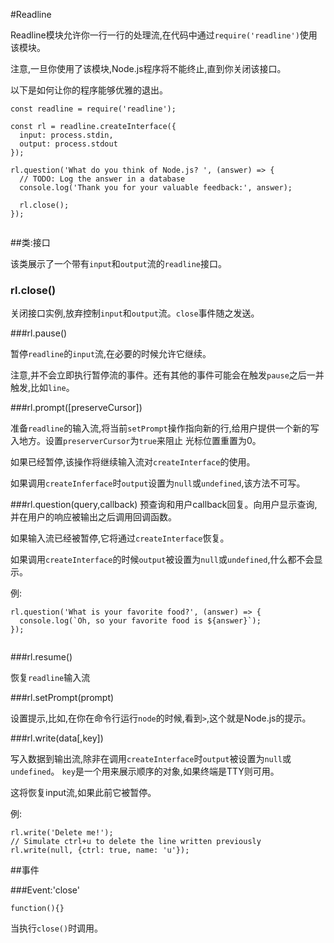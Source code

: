 #Readline

Readline模块允许你一行一行的处理流,在代码中通过`require('readline')`使用该模块。

注意,一旦你使用了该模块,Node.js程序将不能终止,直到你关闭该接口。

以下是如何让你的程序能够优雅的退出。

```
const readline = require('readline');

const rl = readline.createInterface({
  input: process.stdin,
  output: process.stdout
});

rl.question('What do you think of Node.js? ', (answer) => {
  // TODO: Log the answer in a database
  console.log('Thank you for your valuable feedback:', answer);

  rl.close();
});


```

##类:接口

该类展示了一个带有`input`和`output`流的`readline`接口。

### rl.close()

关闭接口实例,放弃控制`input`和`output`流。`close`事件随之发送。

###rl.pause()

暂停`readline`的`input`流,在必要的时候允许它继续。

注意,并不会立即执行暂停流的事件。还有其他的事件可能会在触发`pause`之后一并触发,比如`line`。

###rl.prompt(\[preserveCursor])

准备`readline`的输入流,将当前`setPrompt`操作指向新的行,给用户提供一个新的写入地方。设置`preserverCursor`为`true`来阻止
光标位置重置为0。

如果已经暂停,该操作将继续输入流对`createInterface`的使用。

如果调用`createInferface`时`output`设置为`null`或`undefined`,该方法不可写。

###rl.question(query,callback)
预查询和用户callback回复。向用户显示查询,并在用户的响应被输出之后调用回调函数。

如果输入流已经被暂停,它将通过`createInterface`恢复。

如果调用`createInterface`的时候`output`被设置为`null`或`undefined`,什么都不会显示。

例:

```
rl.question('What is your favorite food?', (answer) => {
  console.log(`Oh, so your favorite food is ${answer}`);
});


```

###rl.resume()

恢复`readline`输入流

###rl.setPrompt(prompt)

设置提示,比如,在你在命令行运行`node`的时候,看到`>`,这个就是Node.js的提示。


###rl.write(data\[,key])

写入数据到输出流,除非在调用`createInterface`时`output`被设置为`null`或`undefined`。
`key`是一个用来展示顺序的对象,如果终端是TTY则可用。

这将恢复input流,如果此前它被暂停。

例:

```
rl.write('Delete me!');
// Simulate ctrl+u to delete the line written previously
rl.write(null, {ctrl: true, name: 'u'});

```


##事件

###Event:'close'

`function(){}`

当执行`close()`时调用。









